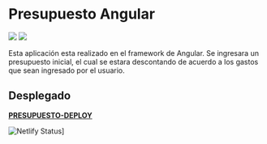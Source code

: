 # Presupuesto Angular

![](https://img.shields.io/badge/%40angular%2Fcli-v13.0.4-red) ![](https://img.shields.io/badge/%40angular%2Frouter-v13.0.0-green)

Esta aplicación esta realizado en el framework de Angular. Se ingresara un presupuesto inicial, el cual se estara descontando de acuerdo a los gastos que sean ingresado por el usuario.

## Desplegado

**[PRESUPUESTO-DEPLOY](https://presupuesto-gastos-angular.netlify.app/)**

![Netlify Status](https://api.netlify.com/api/v1/badges/120a9322-1570-4235-9c1b-f15240f1ae2e/deploy-status)]

<!-- [![Netlify Status](https://api.netlify.com/api/v1/badges/120a9322-1570-4235-9c1b-f15240f1ae2e/deploy-status)](https://app.netlify.com/sites/presupuesto-gastos-angular/deploys) -->



